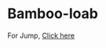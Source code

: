 # Bamboo-loab

For Jump, [Click here](https://github.com/Surya-Jaganathan/Bamboo-loab/blob/main/Pages.md#what-is-bambu-studio)

